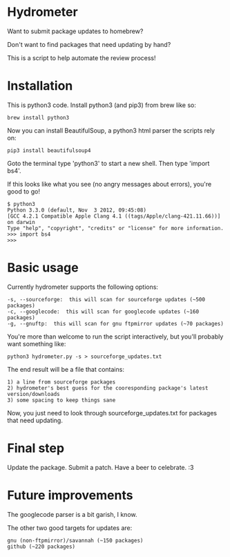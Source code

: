 
Hydrometer
==

Want to submit package updates to homebrew?

Don't want to find packages that need updating by hand?

This is a script to help automate the review process!


Installation
===

This is python3 code.  Install python3 (and pip3) from brew like so:

	brew install python3

Now you can install BeautifulSoup, a python3 html parser the scripts rely on:

	pip3 install beautifulsoup4

Goto the terminal type 'python3' to start a new shell.  Then type 'import bs4'.

If this looks like what you see (no angry messages about errors), you're good to go!

	$ python3
	Python 3.3.0 (default, Nov  3 2012, 09:45:08) 
	[GCC 4.2.1 Compatible Apple Clang 4.1 ((tags/Apple/clang-421.11.66))] on darwin
	Type "help", "copyright", "credits" or "license" for more information.
	>>> import bs4
	>>> 


Basic usage
===

Currently hydrometer supports the following options:

	-s, --sourceforge:  this will scan for sourceforge updates (~500 packages)
	-c, --googlecode:  this will scan for googlecode updates (~160 packages)
	-g, --gnuftp:  this will scan for gnu ftpmirror updates (~70 packages)

You're more than welcome to run the script interactively, but you'll probably want something like:

	python3 hydrometer.py -s > sourceforge_updates.txt

The end result will be a file that contains:

	1) a line from sourceforge packages
	2) hydrometer's best guess for the cooresponding package's latest version/downloads
	3) some spacing to keep things sane

Now, you just need to look through sourceforge_updates.txt for packages that need updating.


Final step
===

Update the package.  Submit a patch.  Have a beer to celebrate. :3


Future improvements
===

The googlecode parser is a bit garish, I know.

The other two good targets for updates are:

	gnu (non-ftpmirror)/savannah (~150 packages)
	github (~220 packages)


